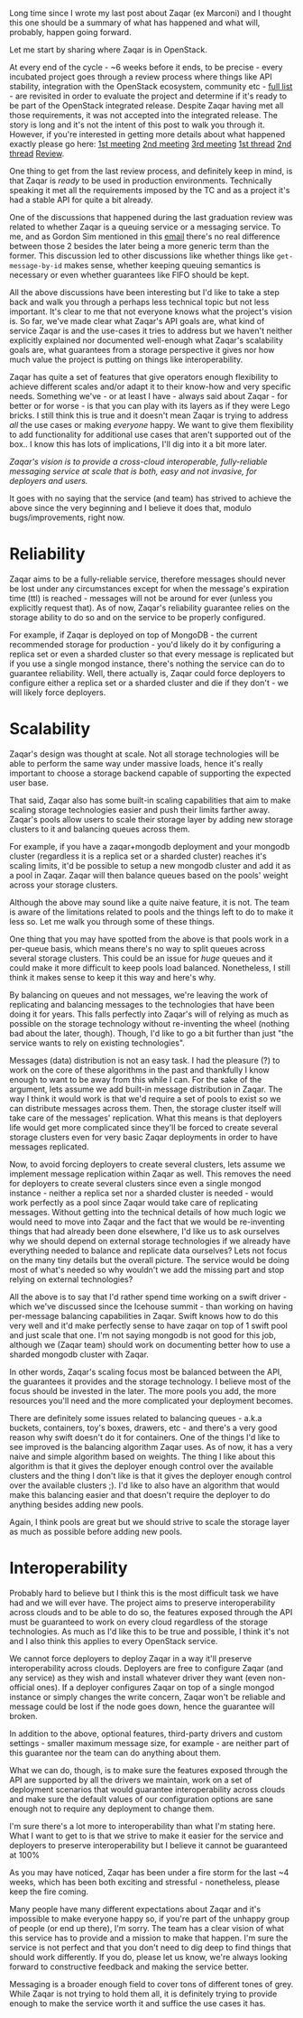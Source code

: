 <!---
$"metadata"$
{
  "md": true,
  "title": "Zaqar's path going forward",
  "draft": false,
  "slug": "zaqar-path-going-forward",
  "tags": [
    "openstack",
    "zaqar",
    "messaging",
    "sqs"
]}
$"metadata"$
-->


Long time since I wrote my last post about Zaqar (ex Marconi) and I thought this one should be a summary of what has happened and what will, probably, happen going forward.

Let me start by sharing where Zaqar is in OpenStack.

At every end of the cycle - ~6 weeks before it ends, to be precise - every incubated project goes through a review process where things like API stability, integration with the OpenStack ecosystem, community etc - [full list](http://git.openstack.org/cgit/openstack/governance/tree/reference/incubation-integration-requirements.rst) - are revisited in order to evaluate the project and determine if it's ready to be part of the OpenStack integrated release. Despite Zaqar having met all those requirements, it was not accepted into the integrated release. The story is long and it's not the intent of this post to walk you through it. However, if you're interested in getting more details about what happened exactly please go here: [1st meeting](http://eavesdrop.openstack.org/meetings/tc/2014/tc.2014-09-02-20.04.log.html) [2nd meeting](http://eavesdrop.openstack.org/meetings/tc/2014/tc.2014-09-09-20.01.log.html) [3rd meeting](http://eavesdrop.openstack.org/meetings/tc/2014/tc.2014-09-16-20.02.log.html) [1st thread](http://lists.openstack.org/pipermail/openstack-dev/2014-September/044845.html) [2nd thread](http://lists.openstack.org/pipermail/openstack-dev/2014-September/045529.html) [Review](https://review.openstack.org/#/c/118592/).

One thing to get from the last review process, and definitely keep in mind, is that Zaqar is *ready* to be used in production environments. Technically speaking it met all the requirements imposed by the TC and as a project it's had a stable API for quite a bit already.

One of the discussions that happened during the last graduation review was related to whether Zaqar is a queuing service or a messaging service. To me, and as Gordon Sim mentioned in this [email](http://lists.openstack.org/pipermail/openstack-dev/2014-September/045560.html) there's no real difference between those 2 besides the later being a more generic term than the former. This discussion led to other discussions like whether things like `get-message-by-id` makes sense, whether keeping queuing semantics is necessary or even whether guarantees like FIFO should be kept.

All the above discussions have been interesting but I'd like to take a step back and walk you through a perhaps less technical topic but not less important. It's clear to me that not everyone knows what the project's vision is. So far, we've made clear what Zaqar's API goals are, what kind of service Zaqar is and the use-cases it tries to address but we haven't neither explicitly explained nor documented well-enough what Zaqar's scalability goals are, what guarantees from a storage perspective it gives nor how much value the project is putting on things like interoperability.

Zaqar has quite a set of features that give operators enough flexibility to achieve different scales and/or adapt it to their know-how and very specific needs. Something we've - or at least I have - always said about Zaqar - for better or for worse - is that you can play with its layers as if they were Lego bricks. I still think this is true and it doesn't mean Zaqar is trying to address *all* the use cases or making *everyone* happy. We want to give them flexibility to add functionality for additional use cases that aren't supported out of the box.. I know this has lots of implications, I'll dig into it a bit more later.

*Zaqar's vision is to provide a cross-cloud interoperable, fully-reliable messaging service at scale that is both, easy and not invasive, for deployers and users.*

It goes with no saying that the service (and team) has strived to achieve the above since the very beginning and I believe it does that, modulo bugs/improvements, right now.

Reliability
===========

Zaqar aims to be a fully-reliable service, therefore messages should never be lost under any circumstances except for when the message's expiration time (ttl) is reached - messages will not be around for ever (unless you explicitly request that). As of now, Zaqar's reliability guarantee relies on the storage ability to do so and on the service to be properly configured.

For example, if Zaqar is deployed on top of MongoDB - the current recommended storage for production - you'd likely do it by configuring a replica set or even a sharded cluster so that every message is replicated but if you use a single mongod instance, there's nothing the service can do to guarantee reliability. Well, there actually is, Zaqar could force deployers to configure either a replica set or a sharded cluster and die if they don't - we will likely force deployers.


Scalability
===========

Zaqar's design was thought at scale. Not all storage technologies will be able to perform the same way under massive loads, hence it's really important to choose a storage backend capable of supporting the expected user base.

That said, Zaqar also has some built-in scaling capabilities that aim to make scaling storage technologies easier and push their limits farther away. Zaqar's pools allow users to scale their storage layer by adding new storage clusters to it and balancing queues across them.

For example, if you have a zaqar+mongodb deployment and your mongodb cluster (regardless it is a replica set or a sharded cluster) reaches it's scaling limits, it'd be possible to setup a new mongodb cluster and add it as a pool in Zaqar. Zaqar will then balance queues based on the pools' weight across your storage clusters.

Although the above may sound like a quite naive feature, it is not. The team is aware of the limitations related to pools and the things left to do to make it less so. Let me walk you through some of these things.

One thing that you may  have spotted from the above is that pools work in a per-queue basis, which means there's no way to split queues across several storage clusters. This could be an issue for *huge* queues and it could make it more difficult to keep pools load balanced. Nonetheless, I still think it makes sense to keep it this way and here's why.

By balancing on queues and not messages, we're leaving the work of replicating and balancing messages to the technologies that have been doing it for years. This falls perfectly into Zaqar's will of relying as much as possible on the storage technology without re-inventing the wheel (nothing bad about the later, though). Though, I'd like to go a bit further than just "the service wants to rely on existing technologies".

Messages (data) distribution is not an easy task. I had the pleasure (?) to work on the core of these algorithms in the past and thankfully I know enough to want to be away from this while I can. For the sake of the argument, lets assume we add built-in message distribution in Zaqar. The way I think it would work is that we'd require a set of pools to exist so we can distribute messages across them. Then, the storage cluster itself will take care of the messages' replication. What this means is that deployers life would get more complicated since they'll be forced to create several storage clusters even for very basic Zaqar deployments in order to have messages replicated.

Now, to avoid forcing deployers to create several clusters, lets assume we implement message replication within Zaqar as well. This removes the need for deployers to create several clusters since even a single mongod instance - neither a replica set nor a sharded cluster is needed - would work perfectly as a pool since Zaqar would take care of replicating messages. Without getting into the technical details of how much logic we would need to move into Zaqar and the fact that we would be re-inventing things that had already been done elsewhere, I'd like us to ask ourselves why we should depend on external storage technologies if we already have everything needed to balance and replicate data ourselves? Lets not focus on the many tiny details but the overall picture. The service would be doing most of what's needed so why wouldn't we add the missing part and stop relying on external technologies?

All the above is to say that I'd rather spend time working on a swift driver - which we've discussed since the Icehouse summit - than working on having per-message balancing capabilities in Zaqar. Swift knows how to do this very well and it'd make perfectly sense to have zaqar on top of 1 swift pool and just scale that one. I'm not saying mongodb is not good for this job, although we (Zaqar team) should work on documenting better how to use a sharded mongodb cluster with Zaqar.

In other words, Zaqar's scaling focus most be balanced between the API, the guarantees it provides and the storage technology. I believe most of the focus should be invested in the later. The more pools you add, the more resources you'll need and the more complicated your deployment becomes.

There are definitely some issues related to balancing queues - a.k.a buckets, containers, toy's boxes, drawers, etc - and there's a very good reason why swift doesn't do it for containers. One of the things I'd like to see improved is the balancing algorithm Zaqar uses. As of now, it has a very naive and simple algorithm based on weights. The thing I like about this algorithm is that it gives the deployer enough control over the available clusters and the thing I don't like is that it gives the deployer enough control over the available clusters ;). I'd like to also have an algorithm that would make this balancing easier and that doesn't require the deployer to do anything besides adding new pools.

Again, I think pools are great but we should strive to scale the storage layer as much as possible before adding new pools.

Interoperability
================

Probably hard to believe but I think this is the most difficult task we have had and we will ever have. The project aims to preserve interoperability across clouds and to be able to do so, the features exposed through the API must be guaranteed to work on every cloud regardless of the storage technologies. As much as I'd like this to be true and possible, I think it's not and I also think this applies to every OpenStack service.

We cannot force deployers to deploy Zaqar in a way it'll preserve interoperability across clouds. Deployers are free to configure Zaqar (and any service) as they wish and install whatever driver they want (even non-official ones). If a deployer configures Zaqar on top of a single mongod instance or simply changes the write concern, Zaqar won't be reliable and message could be lost if the node goes down, hence the guarantee will broken.

In addition to the above, optional features, third-party drivers and custom settings - smaller maximum message size, for example - are neither part of this guarantee nor the team can do anything about them.

What we can do, though, is to make sure the features exposed through the API are supported by all the drivers we maintain, work on a set of deployment scenarios that would guarantee interoperability across clouds and make sure the default values of our configuration options are sane enough not to require any deployment to change them.

I'm sure there's a lot more to interoperability than what I'm stating here. What I want to get to is that we strive to make it easier for the service and deployers to preserve interoperability but I believe it cannot be guaranteed at 100%

As you may have noticed, Zaqar has been under a fire storm for the last ~4 weeks, which has been both exciting and stressful - nonetheless, please keep the fire coming.

Many people have many different expectations about Zaqar and it's impossible to make everyone happy so, if you're part of the unhappy group of people (or end up there), I'm sorry. The team has a clear vision of what this service has to provide and a mission to make that happen. I'm sure the service is not perfect and that you don't need to dig deep to find things that should work differently. If you do, please let us know, we're always looking forward to constructive feedback and making the service better.

Messaging is a broader enough field to cover tons of different tones of grey. While Zaqar is not trying to hold them all, it is definitely trying to provide enough to make the service worth it and suffice the use cases it has.
